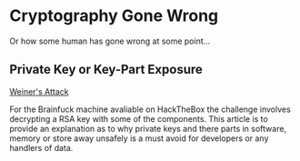 # Cryptography Gone Wrong

Or how some human has gone wrong at some point...





## Private Key or Key-Part Exposure
[Weiner's Attack](https://en.wikipedia.org/wiki/Wiener%27s_attack)


For the Brainfuck machine avaliable on HackTheBox the challenge involves decrypting a RSA key with some of the components. This article is to provide an explanation as to why private keys and there parts in software, memory or store away unsafely is a must avoid for developers or any handlers of data.
